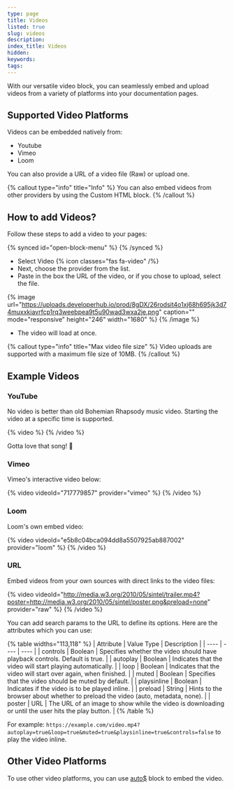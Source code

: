 ```yaml
---
type: page
title: Videos
listed: true
slug: videos
description: 
index_title: Videos
hidden: 
keywords: 
tags: 
---
```



With our versatile video block, you can seamlessly embed and upload videos from a variety of platforms into your documentation pages.

## Supported Video Platforms

Videos can be embedded natively from:

- Youtube
- Vimeo
- Loom

You can also provide a URL of a video file (Raw) or upload one.


{% callout type="info" title="Info" %}
You can also embed videos from other providers by using the Custom HTML block.
{% /callout %}


## How to add Videos?

Follow these steps to add a video to your pages:


{% synced id="open-block-menu" %}
{% /synced %}


- Select Video {% icon classes="fas fa-video" /%}
- Next, choose the provider from the list.
- Paste in the box the URL of the video, or if you chose to upload, select the file.


{% image url="https://uploads.developerhub.io/prod/8gDX/26rodsit4o1xj68h695jk3d74muxxkiavrfcp1rq3weebpea9t5u90wad3wxa2je.png" caption="" mode="responsive" height="246" width="1680" %}
{% /image %}


- The video will load at once.


{% callout type="info" title="Max video file size" %}
Video uploads are supported with a maximum file size of 10MB.
{% /callout %}


## Example Videos

### YouTube

No video is better than old Bohemian Rhapsody music video. Starting the video at a specific time is supported.


{% video %}
{% /video %}


Gotta love that song! 🙌

### Vimeo

Vimeo's interactive video below:


{% video videoId="717779857" provider="vimeo" %}
{% /video %}


### Loom

Loom's own embed video:


{% video videoId="e5b8c04bca094dd8a5507925ab887002" provider="loom" %}
{% /video %}


### URL

Embed videos from your own sources with direct links to the video files:


{% video videoId="http://media.w3.org/2010/05/sintel/trailer.mp4?poster=http://media.w3.org/2010/05/sintel/poster.png&preload=none" provider="raw" %}
{% /video %}


You can add search params to the URL to define its options. Here are the attributes which you can use:


{% table widths="113,118" %}
| Attribute | Value Type | Description | 
| ---- | ---- | ---- | 
| controls | Boolean | Specifies whether the video should have playback controls. Default is true. | 
| autoplay | Boolean | Indicates that the video will start playing automatically. | 
| loop | Boolean | Indicates that the video will start over again, when finished. | 
| muted | Boolean | Specifies that the video should be muted by default. | 
| playsinline | Boolean | Indicates if the video is to be played inline. | 
| preload | String | Hints to the browser about whether to preload the video (auto, metadata, none). | 
| poster | URL | The URL of an image to show while the video is downloading or until the user hits the play button. | 
{% /table %}


For example: `https://example.com/video.mp4?autoplay=true&loop=true&muted=true&playsinline=true&controls=false` to play the video inline.

## Other Video Platforms

To use other video platforms, you can use [auto$](/support-center/custom-html) block to embed the video.

